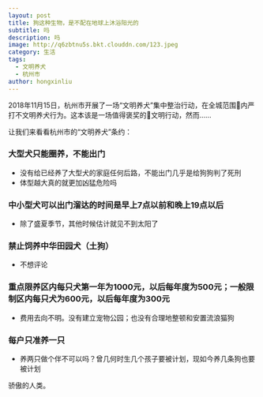 ```yaml
---
layout: post
title: 狗这种生物，是不配在地球上沐浴阳光的
subtitle: 吗
description: 吗
image: http://q6zbtnu5s.bkt.clouddn.com/123.jpeg
category: 生活
tags: 
  - 文明养犬
  - 杭州市
author: hongxinliu
---
```


2018年11月15日，杭州市开展了一场“文明养犬”集中整治行动，在全城范围内严打不文明养犬行为。这本该是一场值得褒奖的文明行动，然而……

让我们来看看杭州市的“文明养犬”条约：

### 大型犬只能圈养，不能出门
* 没有给已经养了大型犬的家庭任何后路，不能出门几乎是给狗狗判了死刑
* 体型越大真的就更加凶猛危险吗

### 中小型犬可以出门溜达的时间是早上7点以前和晚上19点以后
* 除了盛夏季节，其他时候估计就见不到太阳了

### 禁止饲养中华田园犬（土狗）
* 不想评论

### 重点限养区内每只犬第一年为1000元，以后每年度为500元；一般限制区内每只犬为600元，以后每年度为300元
* 费用去向不明。没有建立宠物公园；也没有合理地整顿和安置流浪猫狗

### 每户只准养一只
* 养两只做个伴不可以吗？曾几何时生几个孩子要被计划，现如今养几条狗也要被计划

骄傲的人类。
